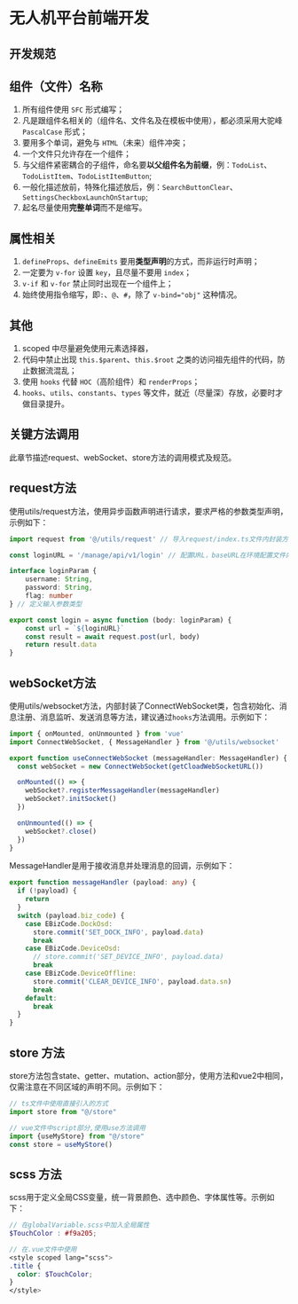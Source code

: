 # 无人机平台前端开发

## 开发规范

## 组件（文件）名称

1. 所有组件使用 `SFC` 形式编写；
2. 凡是跟组件名相关的（组件名、文件名及在模板中使用），都必须采用大驼峰 `PascalCase` 形式；
3. 要用多个单词，避免与 `HTML`（未来）组件冲突；
4. 一个文件只允许存在一个组件；
5. 与父组件紧密耦合的子组件，命名要**以父组件名为前缀**，例：`TodoList`、`TodoListItem`、`TodoListItemButton`;
6. 一般化描述放前，特殊化描述放后，例：`SearchButtonClear`、`SettingsCheckboxLaunchOnStartup`;
7. 起名尽量使用**完整单词**而不是缩写。

## 属性相关

1. `defineProps`、`defineEmits` 要用**类型声明**的方式，而非运行时声明；
2. 一定要为 `v-for` 设置 `key`，且尽量不要用 `index`；
3. `v-if` 和 `v-for` 禁止同时出现在一个组件上；
4. 始终使用指令缩写，即`:`、`@`、`#`，除了 `v-bind="obj"` 这种情况。

## 其他

1. scoped 中尽量避免使用元素选择器，
2. 代码中禁止出现 `this.$parent`、`this.$root` 之类的访问祖先组件的代码，防止数据流混乱；
3. 使用 `hooks` 代替 `HOC`（高阶组件）和 `renderProps`；
4. `hooks`、`utils`、`constants`、`types` 等文件，就近（尽量深）存放，必要时才做目录提升。



## 关键方法调用

此章节描述request、webSocket、store方法的调用模式及规范。

## request方法

使用utils/request方法，使用异步函数声明进行请求，要求严格的参数类型声明，示例如下：

```typescript
import request from '@/utils/request' // 导入request/index.ts文件内封装方法

const loginURL = '/manage/api/v1/login' // 配置URL，baseURL在环境配置文件内配置

interface loginParam {
    username: String,
    password: String,
    flag: number
} // 定义输入参数类型

export const login = async function (body: loginParam) {
    const url = `${loginURL}`
    const result = await request.post(url, body)
    return result.data
}
```

## webSocket方法

使用utils/websocket方法，内部封装了ConnectWebSocket类，包含初始化、消息注册、消息监听、发送消息等方法，建议通过`hooks`方法调用。示例如下：

```typescript
import { onMounted, onUnmounted } from 'vue'
import ConnectWebSocket, { MessageHandler } from '@/utils/websocket'

export function useConnectWebSocket (messageHandler: MessageHandler) {
  const webSocket = new ConnectWebSocket(getCloadWebSocketURL())

  onMounted(() => {
    webSocket?.registerMessageHandler(messageHandler)
    webSocket?.initSocket()
  })

  onUnmounted(() => {
    webSocket?.close()
  })
}
```

MessageHandler是用于接收消息并处理消息的回调，示例如下：

```typescript
export function messageHandler (payload: any) {
  if (!payload) {
    return
  }
  switch (payload.biz_code) {
    case EBizCode.DockOsd:
      store.commit('SET_DOCK_INFO', payload.data)
      break
    case EBizCode.DeviceOsd:
      // store.commit('SET_DEVICE_INFO', payload.data)
      break
    case EBizCode.DeviceOffline:
      store.commit('CLEAR_DEVICE_INFO', payload.data.sn)
      break
    default:
      break
  }
}
```

## store 方法

store方法包含state、getter、mutation、action部分，使用方法和vue2中相同，仅需注意在不同区域的声明不同。示例如下：

```typescript
// ts文件中使用直接引入的方式
import store from "@/store"

// vue文件中script部分,使用use方法调用
import {useMyStore} from "@/store"
const store = useMyStore()
```

## scss 方法
scss用于定义全局CSS变量，统一背景颜色、选中颜色、字体属性等。示例如下：

```scss
// 在globalVariable.scss中加入全局属性
$TouchColor : #f9a205;

// 在.vue文件中使用
<style scoped lang="scss">
.title {
  color: $TouchColor;
}
</style>
```


